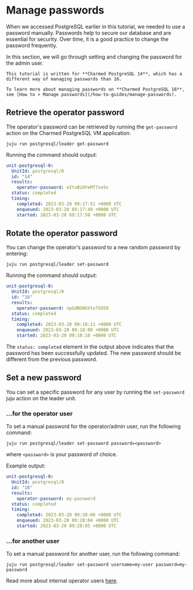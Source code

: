 # Manage passwords

When we accessed PostgreSQL earlier in this tutorial, we needed to use a password manually. Passwords help to secure our database and are essential for security. Over time, it is a good practice to change the password frequently. 

In this section, we will go through setting and changing the password for the admin user.

```{caution}
This tutorial is written for **Charmed PostgreSQL 14**, which has a different way of managing passwords than 16.

To learn more about managing passwords on **Charmed PostgreSQL 16**, see [How to > Manage passwords](/how-to-guides/manage-passwords).
```

## Retrieve the operator password

The operator's password can be retrieved by running the `get-password` action on the Charmed PostgreSQL VM application:

```text
juju run postgresql/leader get-password
```
Running the command should output:

```yaml
unit-postgresql-0:
  UnitId: postgresql/0
  id: "14"
  results:
    operator-password: eItxBiOYeMf7seSv
  status: completed
  timing:
    completed: 2023-03-20 09:17:51 +0000 UTC
    enqueued: 2023-03-20 09:17:49 +0000 UTC
    started: 2023-03-20 09:17:50 +0000 UTC
```

## Rotate the operator password

You can change the operator's password to a new random password by entering:

```text
juju run postgresql/leader set-password
```

Running the command should output:

```yaml
unit-postgresql-0:
  UnitId: postgresql/0
  id: "16"
  results:
    operator-password: npGdNGNGVtu7SO50
  status: completed
  timing:
    completed: 2023-03-20 09:18:11 +0000 UTC
    enqueued: 2023-03-20 09:18:08 +0000 UTC
    started: 2023-03-20 09:18:10 +0000 UTC
```

The `status: completed` element in the output above indicates that the password has been successfully updated. The new password should be different from the previous password.

## Set a new password

You can set a specific password for any user by running the `set-password` juju action on the leader unit.   

### ...for the operator user
To set a manual password for the operator/admin user, run the following command:
```text
juju run postgresql/leader set-password password=<password>
```
where `<password>` is your password of choice.

Example output:

```yaml
unit-postgresql-0:
  UnitId: postgresql/0
  id: "18"
  results:
    operator-password: my-password
  status: completed
  timing:
    completed: 2023-03-20 09:20:06 +0000 UTC
    enqueued: 2023-03-20 09:20:04 +0000 UTC
    started: 2023-03-20 09:20:05 +0000 UTC
```

### ...for another user

To set a manual password for another user, run the following command:

```text
juju run postgresql/leader set-password username=my-user password=my-password
```
Read more about internal operator users [here](/explanation/users).

